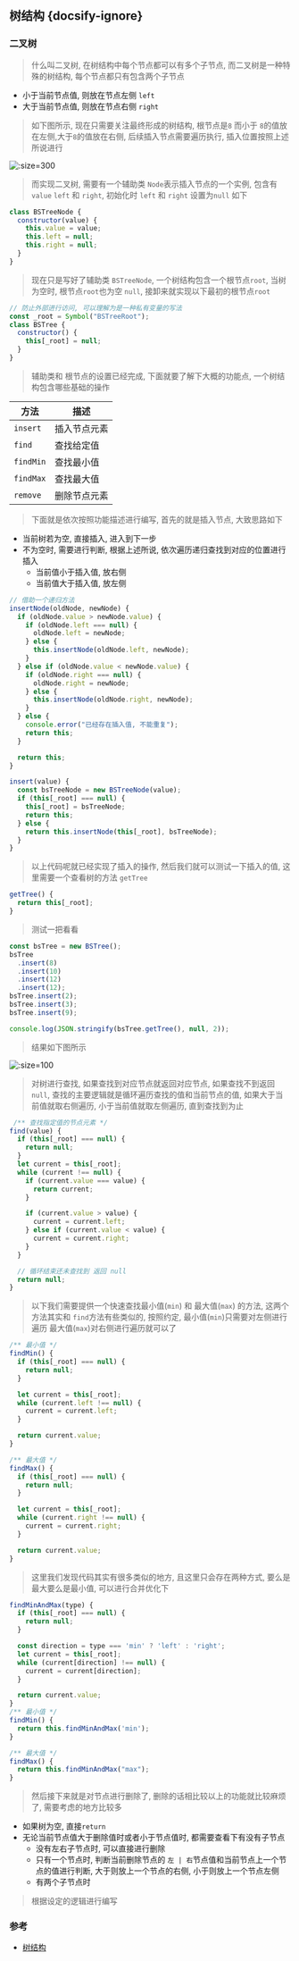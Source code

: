 ## 树结构 {docsify-ignore}

### 二叉树

> 什么叫二叉树, 在树结构中每个节点都可以有多个子节点, 而二叉树是一种特殊的树结构, 每个节点都只有包含两个子节点

- 小于当前节点值, 则放在节点左侧 `left`
- 大于当前节点值, 则放在节点右侧 `right`

> 如下图所示, 现在只需要关注最终形成的树结构, 根节点是`8` 而小于 `8`的值放在左侧,大于`8`的值放在右侧, 后续插入节点需要遍历执行, 插入位置按照上述所说进行

![](./imgs/Binary_search_tree.svg.png ":size=300")

> 而实现二叉树, 需要有一个辅助类 `Node`表示插入节点的一个实例, 包含有 `value` `left` 和 `right`, 初始化时 `left` 和 `right` 设置为`null` 如下

```js
class BSTreeNode {
  constructor(value) {
    this.value = value;
    this.left = null;
    this.right = null;
  }
}
```

> 现在只是写好了辅助类 `BSTreeNode`, 一个树结构包含一个根节点`root`, 当树为空时, 根节点`root`也为空 `null`, 接卸来就实现以下最初的根节点`root`

```js
// 防止外部进行访问, 可以理解为是一种私有变量的写法
const _root = Symbol("BSTreeRoot");
class BSTree {
  constructor() {
    this[_root] = null;
  }
}
```

> 辅助类和 根节点的设置已经完成, 下面就要了解下大概的功能点, 一个树结构包含哪些基础的操作

| 方法      | 描述         |
| --------- | ------------ |
| `insert`  | 插入节点元素 |
| `find`    | 查找给定值   |
| `findMin` | 查找最小值   |
| `findMax` | 查找最大值   |
| `remove`  | 删除节点元素 |

> 下面就是依次按照功能描述进行编写, 首先的就是插入节点, 大致思路如下

- 当前树若为空, 直接插入, 进入到下一步
- 不为空时, 需要进行判断, 根据上述所说, 依次遍历递归查找到对应的位置进行插入
  - 当前值小于插入值, 放右侧
  - 当前值大于插入值, 放左侧

```js
// 借助一个递归方法
insertNode(oldNode, newNode) {
  if (oldNode.value > newNode.value) {
    if (oldNode.left === null) {
      oldNode.left = newNode;
    } else {
      this.insertNode(oldNode.left, newNode);
    }
  } else if (oldNode.value < newNode.value) {
    if (oldNode.right === null) {
      oldNode.right = newNode;
    } else {
      this.insertNode(oldNode.right, newNode);
    }
  } else {
    console.error("已经存在插入值, 不能重复");
    return this;
  }

  return this;
}

insert(value) {
  const bsTreeNode = new BSTreeNode(value);
  if (this[_root] === null) {
    this[_root] = bsTreeNode;
    return this;
  } else {
    return this.insertNode(this[_root], bsTreeNode);
  }
}
```

> 以上代码呢就已经实现了插入的操作, 然后我们就可以测试一下插入的值, 这里需要一个查看树的方法 `getTree`

```js
getTree() {
  return this[_root];
}
```

> 测试一把看看

```js
const bsTree = new BSTree();
bsTree
  .insert(8)
  .insert(10)
  .insert(12)
  .insert(12);
bsTree.insert(2);
bsTree.insert(3);
bsTree.insert(9);

console.log(JSON.stringify(bsTree.getTree(), null, 2));
```

> 结果如下图所示

![](./imgs/insert.png ":size=100")

> 对树进行查找, 如果查找到对应节点就返回对应节点, 如果查找不到返回 `null`, 查找的主要逻辑就是循环遍历查找的值和当前节点的值, 如果大于当前值就取右侧遍历, 小于当前值就取左侧遍历, 直到查找到为止

```js
 /** 查找指定值的节点元素 */
find(value) {
  if (this[_root] === null) {
    return null;
  }
  let current = this[_root];
  while (current !== null) {
    if (current.value === value) {
      return current;
    }

    if (current.value > value) {
      current = current.left;
    } else if (current.value < value) {
      current = current.right;
    }
  }

  // 循环结束还未查找到 返回 null
  return null;
}
```

> 以下我们需要提供一个快速查找最小值(`min`) 和 最大值(`max`) 的方法, 这两个方法其实和 `find`方法有些类似的, 按照约定, 最小值(`min`)只需要对左侧进行遍历 最大值(`max`)对右侧进行遍历就可以了

```js
/** 最小值 */
findMin() {
  if (this[_root] === null) {
    return null;
  }

  let current = this[_root];
  while (current.left !== null) {
    current = current.left;
  }

  return current.value;
}

/** 最大值 */
findMax() {
  if (this[_root] === null) {
    return null;
  }

  let current = this[_root];
  while (current.right !== null) {
    current = current.right;
  }

  return current.value;
}
```

> 这里我们发现代码其实有很多类似的地方, 且这里只会存在两种方式, 要么是最大要么是最小值, 可以进行合并优化下

```js
findMinAndMax(type) {
  if (this[_root] === null) {
    return null;
  }

  const direction = type === 'min' ? 'left' : 'right';
  let current = this[_root];
  while (current[direction] !== null) {
    current = current[direction];
  }

  return current.value;
}
/** 最小值 */
findMin() {
  return this.findMinAndMax('min');
}

/** 最大值 */
findMax() {
  return this.findMinAndMax("max");
}
```

> 然后接下来就是对节点进行删除了, 删除的话相比较以上的功能就比较麻烦了, 需要考虑的地方比较多

- 如果树为空, 直接`return`
- 无论当前节点值大于删除值时或者小于节点值时, 都需要查看下有没有子节点
  - 没有左右子节点时, 可以直接进行删除
  - 只有一个节点时, 判断当前删除节点的 `左 | 右`节点值和当前节点上一个节点的值进行判断, 大于则放上一个节点的右侧, 小于则放上一个节点左侧
  - 有两个子节点时

> 根据设定的逻辑进行编写

<!-- [完整代码](binarySearchTree.js) -->

### 参考

- [树结构](<https://zh.wikipedia.org/wiki/%E6%A0%91_(%E6%95%B0%E6%8D%AE%E7%BB%93%E6%9E%84)>)
